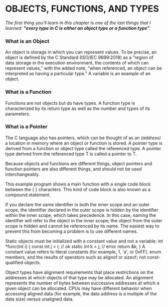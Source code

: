 # OBJECTS, FUNCTIONS, AND TYPES
_The first thing you’ll learn in this chapter is one of the
last things that I learned: **"every type in C is either an
object type or a function type"**._

### What is an Object
An object is storage in which you can represent values. 
To be precise, an
object is defined by the C Standard (ISO/IEC 9899:2018) as a 
“region of data storage in the execution environment, the 
contents of which can represent values,” with the added note, 
“when referenced, an object can be interpreted as having a 
particular type.” A variable is an example of an object.

### What is a Function
Functions are not objects but do have types. 
A function type is characterized by its return type 
as well as the number and types of its parameters.

### What is a Pointer
The C language also has pointers, which can be thought of as 
an _(address)_ a location in memory where an object or function 
is stored. A pointer type is derived from a function or object
type called the referenced type. A pointer type derived from 
the referenced type T is called a pointer to T.

Because objects and functions are different things, object pointers and
function pointers are also different things, and should not be used 
interchangeably.

This example program shows a main function with a single code block
between the { } characters. This kind of code block is also known as a compound
statement.

If you declare the same identifier in both the inner scope and an outer
scope, the identifier declared in the outer scope is hidden by the identifier
within the inner scope, which takes precedence. In this case, naming the
identifier will refer to the object in the inner scope; the object from the
outer scope is hidden and cannot be referenced by its name. The easiest
way to prevent this from becoming a problem is to use different names.

Static objects must be initialized with a constant value and not a
variable:
int *func(int i) {
const int j = i; // ok
static int k = j; // error
return &k;
}
A constant value refers to literal constants (for example, 1, 'a', or 0xFF),
enum members, and the results of operators such as alignof or sizeof; not
const-qualified objects.

Object types have alignment requirements that place restrictions on the
addresses at which objects of that type may be allocated. An alignment represents
the number of bytes between successive addresses at which a given
object can be allocated. CPUs may have different behavior when accessing
aligned data (for example, the data address is a multiple of the data size)
versus unaligned data.